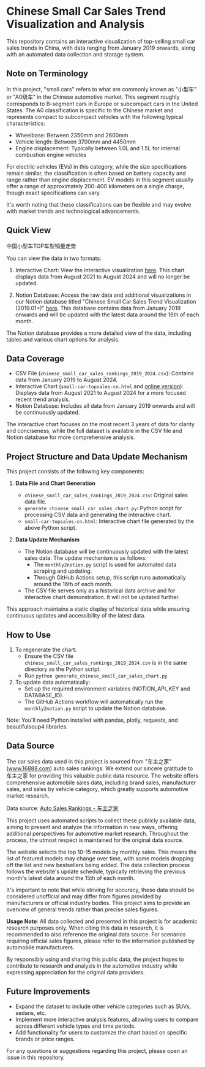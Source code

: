# Chinese Small Car Sales Trend Visualization and Analysis

This repository contains an interactive visualization of top-selling small car sales trends in China, with data ranging from January 2019 onwards, along with an automated data collection and storage system.

## Note on Terminology
In this project, "small cars" refers to what are commonly known as "小型车" or "A0级车" in the Chinese automotive market. This segment roughly corresponds to B-segment cars in Europe or subcompact cars in the United States. The A0 classification is specific to the Chinese market and represents compact to subcompact vehicles with the following typical characteristics:

- Wheelbase: Between 2350mm and 2600mm
- Vehicle length: Between 3700mm and 4450mm
- Engine displacement: Typically between 1.0L and 1.5L for internal combustion engine vehicles

For electric vehicles (EVs) in this category, while the size specifications remain similar, the classification is often based on battery capacity and range rather than engine displacement. EV models in this segment usually offer a range of approximately 200-400 kilometers on a single charge, though exact specifications can vary.

It's worth noting that these classifications can be flexible and may evolve with market trends and technological advancements.

## Quick View
中国小型车TOP车型销量走势

You can view the data in two formats:

1. Interactive Chart: View the interactive visualization [here](https://lazyracket.github.io/car-sales-chart/small-car-topsales-cn.html). This chart displays data from August 2021 to August 2024 and will no longer be updated.

2. Notion Database: Access the raw data and additional visualizations in our Notion database titled "Chinese Small Car Sales Trend Visualization (2019.01+)" [here](https://lazyracket.notion.site/120b6dc4e01481b9a605c7ec5c91742c?v=120b6dc4e01481329ab3000c002402c1). This database contains data from January 2019 onwards and will be updated with the latest data around the 16th of each month.

The Notion database provides a more detailed view of the data, including tables and various chart options for analysis.

## Data Coverage

- CSV File (`chinese_small_car_sales_rankings_2019_2024.csv`): Contains data from January 2019 to August 2024.
- Interactive Chart (`small-car-topsales-cn.html` and [online version](https://lazyracket.github.io/car-sales-chart/small-car-topsales-cn.html)): Displays data from August 2021 to August 2024 for a more focused recent trend analysis.
- Notion Database: Includes all data from January 2019 onwards and will be continuously updated.

The interactive chart focuses on the most recent 3 years of data for clarity and conciseness, while the full dataset is available in the CSV file and Notion database for more comprehensive analysis.

## Project Structure and Data Update Mechanism

This project consists of the following key components:

1. **Data File and Chart Generation**
   - `chinese_small_car_sales_rankings_2019_2024.csv`: Original sales data file.
   - `generate_chinese_small_car_sales_chart.py`: Python script for processing CSV data and generating the interactive chart.
   - `small-car-topsales-cn.html`: Interactive chart file generated by the above Python script.

2. **Data Update Mechanism**
   - The Notion database will be continuously updated with the latest sales data. The update mechanism is as follows:
     - The `monthly2notion.py` script is used for automated data scraping and updating.
     - Through GitHub Actions setup, this script runs automatically around the 16th of each month.
   - The CSV file serves only as a historical data archive and for interactive chart demonstration. It will not be updated further.

This approach maintains a static display of historical data while ensuring continuous updates and accessibility of the latest data.

## How to Use
1. To regenerate the chart:
   - Ensure the CSV file `chinese_small_car_sales_rankings_2019_2024.csv` is in the same directory as the Python script.
   - Run `python generate_chinese_small_car_sales_chart.py`
2. To update data automatically:
   - Set up the required environment variables (NOTION_API_KEY and DATABASE_ID).
   - The GitHub Actions workflow will automatically run the `monthly2notion.py` script to update the Notion database.

Note: You'll need Python installed with pandas, plotly, requests, and beautifulsoup4 libraries.

## Data Source
The car sales data used in this project is sourced from "车主之家" (www.16888.com) auto sales rankings. We extend our sincere gratitude to 车主之家 for providing this valuable public data resource. The website offers comprehensive automobile sales data, including brand sales, manufacturer sales, and sales by vehicle category, which greatly supports automotive market research.

Data source: [Auto Sales Rankings - 车主之家](https://xl.16888.com/)

This project uses automated scripts to collect these publicly available data, aiming to present and analyze the information in new ways, offering additional perspectives for automotive market research. Throughout the process, the utmost respect is maintained for the original data source.

The website selects the top 10-15 models by monthly sales. This means the list of featured models may change over time, with some models dropping off the list and new bestsellers being added. The data collection process follows the website's update schedule, typically retrieving the previous month's latest data around the 15th of each month.

It's important to note that while striving for accuracy, these data should be considered unofficial and may differ from figures provided by manufacturers or official industry bodies. This project aims to provide an overview of general trends rather than precise sales figures.

**Usage Note**: All data collected and presented in this project is for academic research purposes only. When citing this data in research, it is recommended to also reference the original data source. For scenarios requiring official sales figures, please refer to the information published by automobile manufacturers.

By responsibly using and sharing this public data, the project hopes to contribute to research and analysis in the automotive industry while expressing appreciation for the original data providers.

## Future Improvements
- Expand the dataset to include other vehicle categories such as SUVs, sedans, etc.
- Implement more interactive analysis features, allowing users to compare across different vehicle types and time periods.
- Add functionality for users to customize the chart based on specific brands or price ranges.

For any questions or suggestions regarding this project, please open an issue in this repository.
